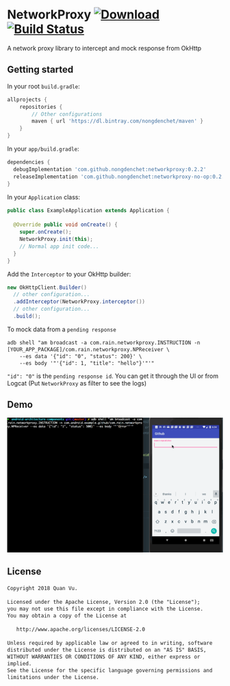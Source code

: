 # NetworkProxy [ ![Download](https://api.bintray.com/packages/nongdenchet/maven/NetworkProxy/images/download.svg) ](https://bintray.com/nongdenchet/maven/NetworkProxy/_latestVersion) [![Build Status](https://travis-ci.org/nongdenchet/NetworkProxy.svg?branch=develop)](https://travis-ci.org/nongdenchet/NetworkProxy)
A network proxy library to intercept and mock response from OkHttp

## Getting started

In your root `build.gradle`:

```groovy
allprojects {
    repositories {
        // Other configurations
        maven { url 'https://dl.bintray.com/nongdenchet/maven' }
    }
}
```

In your `app/build.gradle`:

```groovy
dependencies {
  debugImplementation 'com.github.nongdenchet:networkproxy:0.2.2'
  releaseImplementation 'com.github.nongdenchet:networkproxy-no-op:0.2.2'
}
```

In your `Application` class:

```java
public class ExampleApplication extends Application {

  @Override public void onCreate() {
    super.onCreate();
    NetworkProxy.init(this);
    // Normal app init code...
  }
}
```

Add the `Interceptor` to your OkHttp builder:

```java
new OkHttpClient.Builder()
  // other configuration...
  .addInterceptor(NetworkProxy.interceptor())
  // other configuration...
  .build();
```

To mock data from a `pending response`

```
adb shell "am broadcast -a com.rain.networkproxy.INSTRUCTION -n [YOUR_APP_PACKAGE]/com.rain.networkproxy.NPReceiver \
    --es data '{"id": "0", "status": 200}' \
    --es body '"'{"id": 1, "title": "hello"}'"'"
```

`"id": "0"` is the `pending response id`. You can get it through the UI or from Logcat (Put `NetworkProxy` as filter to see the logs)

## Demo
![alt text](https://github.com/nongdenchet/NetworkProxy/blob/master/demo.gif " NetworkProxy")

## License

    Copyright 2018 Quan Vu.

    Licensed under the Apache License, Version 2.0 (the "License");
    you may not use this file except in compliance with the License.
    You may obtain a copy of the License at

       http://www.apache.org/licenses/LICENSE-2.0

    Unless required by applicable law or agreed to in writing, software
    distributed under the License is distributed on an "AS IS" BASIS,
    WITHOUT WARRANTIES OR CONDITIONS OF ANY KIND, either express or implied.
    See the License for the specific language governing permissions and
    limitations under the License.

